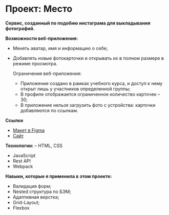 # Проект: Место

**Сервис, созданный по подобию инстаграма для выкладывания фотографий.**

**Возможности веб-приложения:**
- Менять аватар, имя и информацию о себе;
- Добавлять новые фотокарточки и открывать их в полном размере в режиме просмотра.

  Ограничения веб-приложения:
  - Приложение создано в рамках учебного курса, и доступ к нему открыт лишь у участников определенной группы;
  - В профиле отображается ограниченное количество карточек – 30;
  - В приложение нельзя загрузить фото с устройства: карточки добавляются по ссылкам.

**Ссылки**

- [Макет в Figma](https://www.figma.com/file/2cn9N9jSkmxD84oJik7xL7/JavaScript.-Sprint-4?node-id=0%3A1)
- [Сайт](https://laylaroad.github.io/mesto-project-bootcamp/)

**Технологии:**
– HTML, CSS
- JavaScript
- Rest API
- Webpack

**Навыки, которые я применила в этом проекте:**
- Валидация форм;
- Nested структура по БЭМ;
- Адаптивная верстка;
- Grid-Layout;
- Flexbox
